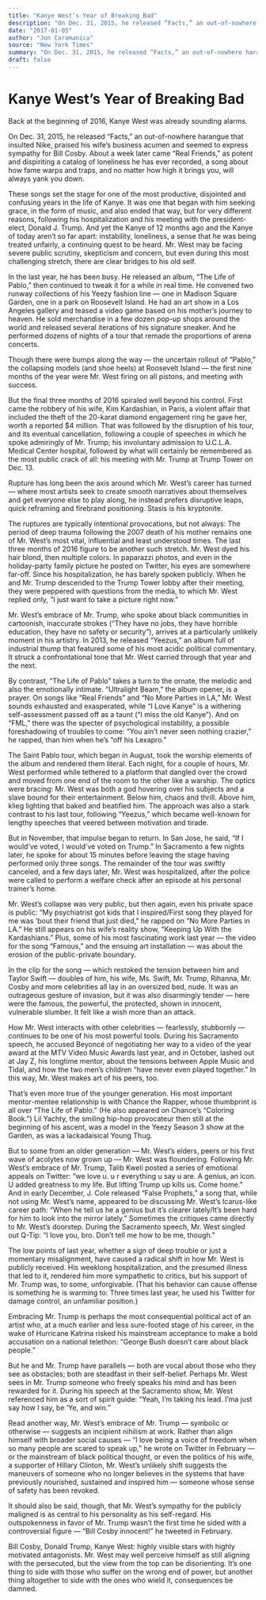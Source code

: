 ```yaml
---
title: "Kanye West’s Year of Breaking Bad"
description: "On Dec. 31, 2015, he released “Facts,” an out-of-nowhere harangue that insulted Nike. About a week later came “Real Friends,” as potent and dispiriting a catalog of loneliness he has ever recorded. Th..."
date: "2017-01-05"
author: "Jon Caramanica"
source: "New York Times"
summary: "On Dec. 31, 2015, he released “Facts,” an out-of-nowhere harangue that insulted Nike. About a week later came “Real Friends,” as potent and dispiriting a catalog of loneliness he has ever recorded. These songs set the stage for one of the most productive, disjointed and confusing years in the life of Kanye. It was one that began with him seeking grace, in the form of music, and ended that way "
draft: false
---
```


# Kanye West’s Year of Breaking Bad

Back at the beginning of 2016, Kanye West was already sounding alarms.

On Dec. 31, 2015, he released “Facts,” an out-of-nowhere harangue that insulted Nike, praised his wife’s business acumen and seemed to express sympathy for Bill Cosby. About a week later came “Real Friends,” as potent and dispiriting a catalog of loneliness he has ever recorded, a song about how fame warps and traps, and no matter how high it brings you, will always yank you down.

These songs set the stage for one of the most productive, disjointed and confusing years in the life of Kanye. It was one that began with him seeking grace, in the form of music, and also ended that way, but for very different reasons, following his hospitalization and his meeting with the president-elect, Donald J. Trump. And yet the Kanye of 12 months ago and the Kanye of today aren’t so far apart: instability, loneliness, a sense that he was being treated unfairly, a continuing quest to be heard. Mr. West may be facing severe public scrutiny, skepticism and concern, but even during this most challenging stretch, there are clear bridges to his old self.

In the last year, he has been busy. He released an album, “The Life of Pablo,” then continued to tweak it for a while in real time. He convened two runway collections of his Yeezy fashion line — one in Madison Square Garden, one in a park on Roosevelt Island. He had an art show in a Los Angeles gallery and teased a video game based on his mother’s journey to heaven. He sold merchandise in a few dozen pop-up shops around the world and released several iterations of his signature sneaker. And he performed dozens of nights of a tour that remade the proportions of arena concerts.

Though there were bumps along the way — the uncertain rollout of “Pablo,” the collapsing models (and shoe heels) at Roosevelt Island — the first nine months of the year were Mr. West firing on all pistons, and meeting with success.

But the final three months of 2016 spiraled well beyond his control. First came the robbery of his wife, Kim Kardashian, in Paris, a violent affair that included the theft of the 20-karat diamond engagement ring he gave her, worth a reported $4 million. That was followed by the disruption of his tour, and its eventual cancellation, following a couple of speeches in which he spoke admiringly of Mr. Trump; his involuntary admission to U.C.L.A. Medical Center hospital, followed by what will certainly be remembered as the most public crack of all: his meeting with Mr. Trump at Trump Tower on Dec. 13.

Rupture has long been the axis around which Mr. West’s career has turned — where most artists seek to create smooth narratives about themselves and get everyone else to play along, he instead prefers disruptive leaps, quick reframing and firebrand positioning. Stasis is his kryptonite.

The ruptures are typically intentional provocations, but not always: The period of deep trauma following the 2007 death of his mother remains one of Mr. West’s most vital, influential and least understood times. The last three months of 2016 figure to be another such stretch. Mr. West dyed his hair blond, then multiple colors. In paparazzi photos, and even in the holiday-party family picture he posted on Twitter, his eyes are somewhere far-off. Since his hospitalization, he has barely spoken publicly. When he and Mr. Trump descended to the Trump Tower lobby after their meeting, they were peppered with questions from the media, to which Mr. West replied only, “I just want to take a picture right now.”

Mr. West’s embrace of Mr. Trump, who spoke about black communities in cartoonish, inaccurate strokes (“They have no jobs, they have horrible education, they have no safety or security”), arrives at a particularly unlikely moment in his artistry. In 2013, he released “Yeezus,” an album full of industrial thump that featured some of his most acidic political commentary. It struck a confrontational tone that Mr. West carried through that year and the next.

By contrast, “The Life of Pablo” takes a turn to the ornate, the melodic and also the emotionally intimate. “Ultralight Beam,” the album opener, is a prayer. On songs like “Real Friends” and “No More Parties in LA,” Mr. West sounds exhausted and exasperated, while “I Love Kanye” is a withering self-assessment passed off as a taunt (“I miss the old Kanye”). And on “FML,” there was the specter of psychological instability, a possible foreshadowing of troubles to come: “You ain’t never seen nothing crazier,” he rapped, than him when he’s “off his Lexapro.”

The Saint Pablo tour, which began in August, took the worship elements of the album and rendered them literal. Each night, for a couple of hours, Mr. West performed while tethered to a platform that dangled over the crowd and moved from one end of the room to the other like a warship. The optics were bracing: Mr. West was both a god hovering over his subjects and a slave bound for their entertainment. Below him, chaos and thrill. Above him, klieg lighting that baked and beatified him. The approach was also a stark contrast to his last tour, following “Yeezus,” which became well-known for lengthy speeches that veered between motivation and tirade.

But in November, that impulse began to return. In San Jose, he said, “If I would’ve voted, I would’ve voted on Trump.” In Sacramento a few nights later, he spoke for about 15 minutes before leaving the stage having performed only three songs. The remainder of the tour was swiftly canceled, and a few days later, Mr. West was hospitalized, after the police were called to perform a welfare check after an episode at his personal trainer’s home.

Mr. West’s collapse was very public, but then again, even his private space is public: “My psychiatrist got kids that I inspired/First song they played for me was ’bout their friend that just died,” he rapped on “No More Parties in LA.” He still appears on his wife’s reality show, “Keeping Up With the Kardashians.” Plus, some of his most fascinating work last year — the video for the song “Famous,” and the ensuing art installation — was about the erosion of the public-private boundary.

In the clip for the song — which restoked the tension between him and Taylor Swift — doubles of him, his wife, Ms. Swift, Mr. Trump, Rihanna, Mr. Cosby and more celebrities all lay in an oversized bed, nude. It was an outrageous gesture of invasion, but it was also disarmingly tender — here were the famous, the powerful, the protected, shown in innocent, vulnerable slumber. It felt like a wish more than an attack.

How Mr. West interacts with other celebrities — fearlessly, stubbornly — continues to be one of his most powerful tools. During his Sacramento speech, he accused Beyoncé of negotiating her way to a video of the year award at the MTV Video Music Awards last year, and in October, lashed out at Jay Z, his longtime mentor, about the tensions between Apple Music and Tidal, and how the two men’s children “have never even played together.” In this way, Mr. West makes art of his peers, too.

That’s even more true of the younger generation. His most important mentor-mentee relationship is with Chance the Rapper, whose thumbprint is all over “The Life of Pablo.” (He also appeared on Chance’s “Coloring Book.”) Lil Yachty, the smiling hip-hop provocateur then still at the beginning of his ascent, was a model in the Yeezy Season 3 show at the Garden, as was a lackadaisical Young Thug.

But to some from an older generation — Mr. West’s elders, peers or his first wave of acolytes now grown up — Mr. West was floundering. Following Mr. West’s embrace of Mr. Trump, Talib Kweli posted a series of emotional appeals on Twitter: “we love u. u r everything u say u are. A genius, an icon. U added greatness to my life. But lifting Trump up kills us. Come home.” And in early December, J. Cole released “False Prophets,” a song that, while not using Mr. West’s name, appeared to be discussing Mr. West’s Icarus-like career path: “When he tell us he a genius but it’s clearer lately/It’s been hard for him to look into the mirror lately.” Sometimes the critiques came directly to Mr. West’s doorstep. During the Sacramento speech, Mr. West singled out Q-Tip: “I love you, bro. Don’t tell me how to be me, though.”

The low points of last year, whether a sign of deep trouble or just a momentary misalignment, have caused a radical shift in how Mr. West is publicly received. His weeklong hospitalization, and the presumed illness that led to it, rendered him more sympathetic to critics, but his support of Mr. Trump was, to some, unforgivable. (That his behavior can cause offense is something he is warming to: Three times last year, he used his Twitter for damage control, an unfamiliar position.)

Embracing Mr. Trump is perhaps the most consequential political act of an artist who, at a much earlier and less sure-footed stage of his career, in the wake of Hurricane Katrina risked his mainstream acceptance to make a bold accusation on a national telethon: “George Bush doesn’t care about black people.”

But he and Mr. Trump have parallels — both are vocal about those who they see as obstacles; both are steadfast in their self-belief. Perhaps Mr. West sees in Mr. Trump someone who freely speaks his mind and has been rewarded for it. During his speech at the Sacramento show, Mr. West referenced him as a sort of spirit guide: “Yeah, I’m taking his lead. I’ma just say how I say, be ‘Ye, and win.”

Read another way, Mr. West’s embrace of Mr. Trump — symbolic or otherwise — suggests an incipient nihilism at work. Rather than align himself with broader social causes — “I love being a voice of freedom when so many people are scared to speak up,” he wrote on Twitter in February — or the mainstream of black political thought, or even the politics of his wife, a supporter of Hillary Clinton, Mr. West’s unlikely shift suggests the maneuvers of someone who no longer believes in the systems that have previously nourished, sustained and inspired him — someone whose sense of safety has been revoked.

It should also be said, though, that Mr. West’s sympathy for the publicly maligned is as central to his personality as his self-regard. His outspokenness in favor of Mr. Trump wasn’t the first time he sided with a controversial figure — “Bill Cosby innocent!” he tweeted in February.

Bill Cosby, Donald Trump, Kanye West: highly visible stars with highly motivated antagonists. Mr. West may well perceive himself as still aligning with the persecuted, but the view from the top can be disorienting. It’s one thing to side with those who suffer on the wrong end of power, but another thing altogether to side with the ones who wield it, consequences be damned.
